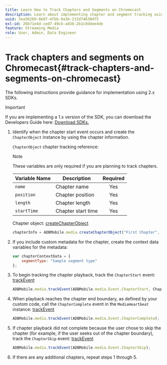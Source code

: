 ```yaml
---
title: Learn How to Track Chapters and Segments on Chromecast
description: Learn about implementing chapter and segment tracking using the Media SDK on Chromecast.
uuid: 5ea562b9-0e07-4fbb-9a3b-213d746304f5
exl-id: 26b71e4d-ced7-49cb-a838-2b1c8d4ee4de
feature: Streaming Media
role: User, Admin, Data Engineer
---
```

# Track chapters and segments on Chromecast{#track-chapters-and-segments-on-chromecast}

The following instructions provide guidance for implementation using 2.x SDKs.

>[!IMPORTANT]
>
> If you are implementing a 1.x version of the SDK, you can download the Developers Guide here: [Download SDKs.](/help/getting-started/download-sdks.md)

1. Identify when the chapter start event occurs and create the `ChapterObject` instance by using the chapter information.

    `ChapterObject` chapter tracking reference:  

    >[!NOTE]
    >
    >These variables are only required if you are planning to track chapters.

    | Variable Name | Description | Required |
    | --- | --- | :---: |
    | `name` | Chapter name | Yes |
    | `position` | Chapter position | Yes |
    | `length` | Chapter length | Yes |
    | `startTime` | Chapter start time | Yes |

    Chapter object: [createChapterObject](https://adobe-marketing-cloud.github.io/media-sdks/reference/chromecast/ADBMobile.media.html#.createChapterObject)

    ```js
    chapterInfo = ADBMobile.media.createChapterObject("First Chapter", 1, CHAPTER1_LENGTH, CHAPTER1_START_POS);
    ```

1. If you include custom metadata for the chapter, create the context data variables for the metadata:

    ```js
    var chapterContextData = {
        segmentType: "Sample segment type"
    };
    ```

1. To begin tracking the chapter playback, track the `ChapterStart` event: [trackEvent](https://adobe-marketing-cloud.github.io/media-sdks/reference/chromecast/ADBMobile.media.html#.trackEvent)

    ```js
    ADBMobile.media.trackEvent(ADBMobile.media.Event.ChapterStart, ChapterInfo, chapterContextData);
    ```

1. When playback reaches the chapter end boundary, as defined by your custom code, call the `ChapterComplete` event in the `MediaHeartbeat` instance: [trackEvent](https://adobe-marketing-cloud.github.io/media-sdks/reference/chromecast/ADBMobile.media.html#.trackEvent)

    ```js
    ADBMobile.media.trackEvent(ADBMobile.media.Event.ChapterComplete);
    ```

1. If chapter playback did not complete because the user chose to skip the chapter (for example, if the user seeks out of the chapter boundary), track the `ChapterSkip` event: [trackEvent](https://adobe-marketing-cloud.github.io/media-sdks/reference/chromecast/ADBMobile.media.html#.trackEvent)

    ```js
    ADBMobile.media.trackEvent(ADBMobile.media.Event.ChapterSkip);
    ```

1. If there are any additional chapters, repeat steps 1 through 5.
